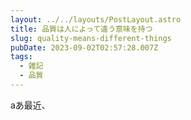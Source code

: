 ```yaml
---
layout: ../../layouts/PostLayout.astro
title: 品質は人によって違う意味を持つ
slug: quality-means-different-things
pubDate: 2023-09-02T02:57:28.007Z
tags:
  - 雑記
  - 品質
---
```

aあ最近、﻿